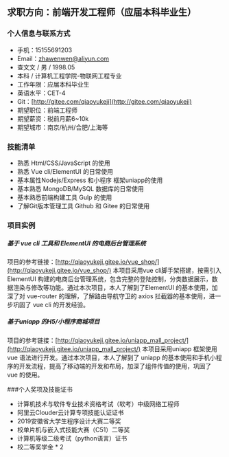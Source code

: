 ## 求职方向：前端开发工程师（应届本科毕业生）

### 个人信息与联系方式

- 手机：15155691203
- Email：zhawenwen@aliyun.com
 - 查文文 / 男 / 1998.05
 - 本科 / 计算机工程学院-物联网工程专业 
 - 工作年限：应届本科毕业生
 - 英语水平：CET-4
 - Git：[http://gitee.com/qiaoyukeji](http://gitee.com/qiaoyukeji)
 - 期望职位：前端工程师
 - 期望薪资：税前月薪6~10k
 - 期望城市：南京/杭州/合肥/上海等
### 技能清单

- 熟悉 Html/CSS/JavaScript 的使用
- 熟悉 Vue cli/ElementUI 的日常使用
- 基本属性Nodejs/Express 和小程序 框架uniapp的使用
- 基本熟悉 MongoDB/MySQL 数据库的日常使用
- 基本熟悉前端构建工具 Gulp 的使用
- 了解Git版本管理工具 Github 和 Gitee 的日常使用

### 项目实例

##### 基于 vue cli 工具和 ElementUI 的电商后台管理系统

项目的参考链接：[http://qiaoyukeji.gitee.io/vue_shop/](http://qiaoyukeji.gitee.io/vue_shop/)
本项目采用vue cli脚手架搭建，按需引入ElementUI 构建的电商后台管理系统，包含完整的登陆控制，分类数据展示，数据渲染与修改等功能。通过本次项目，本人了解到了ElementUI 的基本使用，加深了对 vue-router 的理解，了解路由导航守卫的 axios 拦截器的基本使用，进一步巩固了 vue cli 的开发经验。

##### 基于uniapp 的H5/小程序商城项目

项目的参考链接：[http://qiaoyukeji.gitee.io/uniapp_mall_project/](http://qiaoyukeji.gitee.io/uniapp_mall_project/)
本项目采用uniapp 框架使用vue 语法进行开发。通过本次项目，本人了解到了 uniapp 的基本使用和手机小程序的开发流程，提高了移动端的开发和布局，加深了组件传值的使用，巩固了 vue 的使用。

###个人奖项及技能证书
- 计算机技术与软件专业技术资格考试（软考）中级网络工程师
- 阿里云Clouder云计算专项技能认证证书
- 2019安徽省大学生程序设计大赛二等奖
- 校单片机与嵌入式技能大赛（C51）二等奖
- 计算机等级二级考试（python语言）证书
- 校二等奖学金 * 2
